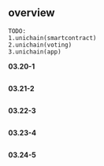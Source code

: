 ## overview
```
TODO:
1.unichain(smartcontract)
2.unichain(voting)
3.unichain(app)
```

**03.20-1**
```

```
**03.21-2**
```

```
**03.22-3**
```

```
**03.23-4**
```

```
**03.24-5**
```

```